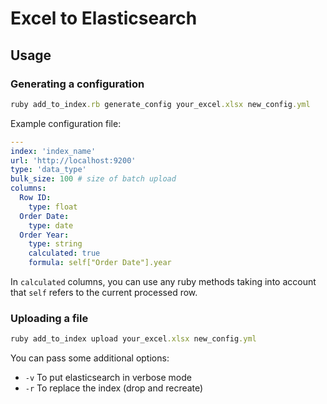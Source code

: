 # Excel to Elasticsearch

## Usage

### Generating a configuration

```ruby
ruby add_to_index.rb generate_config your_excel.xlsx new_config.yml
```

Example configuration file:

```yaml
---
index: 'index_name'
url: 'http://localhost:9200'
type: 'data_type'
bulk_size: 100 # size of batch upload
columns:
  Row ID:
    type: float
  Order Date:
    type: date
  Order Year:
    type: string
    calculated: true
    formula: self["Order Date"].year
```

In `calculated` columns, you can use any ruby methods taking into account that `self` refers to the current processed row.

### Uploading a file

```ruby
ruby add_to_index upload your_excel.xlsx new_config.yml
```

You can pass some additional options:
- `-v` To put elasticsearch in verbose mode
- `-r` To replace the index (drop and recreate)
